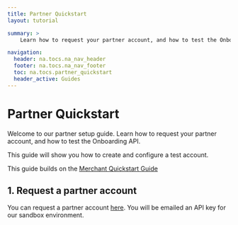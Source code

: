 ```yaml
---
title: Partner Quickstart
layout: tutorial

summary: >
    Learn how to request your partner account, and how to test the Onboarding API.

navigation:
  header: na.tocs.na_nav_header
  footer: na.tocs.na_nav_footer
  toc: na.tocs.partner_quickstart
  header_active: Guides
---
```


# Partner Quickstart

Welcome to our partner setup guide. Learn how to request your partner account, and how to test the Onboarding API.

This guide will show you how to create and configure a test account.

This guide builds on the [Merchant Quickstart Guide](../../merchant_quickstart/setup)

## 1. Request a partner account

You can request a partner account [here](/docs/forms/request_partner_account). You will be emailed an API key for our sandbox environment.
